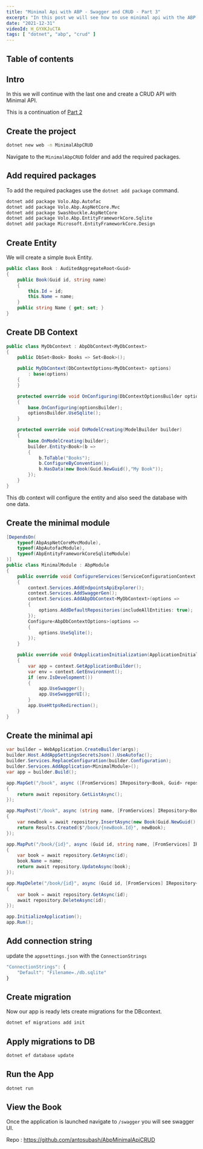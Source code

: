 ```yaml
---
title: "Minimal Api with ABP - Swagger and CRUD - Part 3"
excerpt: "In this post we will see how to use minimal api with the ABP application to create a CRUD app."
date: "2021-12-31"
videoId: H_GYXKJuCTA
tags: [ "dotnet", "abp", "crud" ]
---
```

## Table of contents

## Intro

In this we will continue with the last one and create a CRUD API with Minimal API.

This is a continuation of [Part 2](https://blog.antosubash.com/posts/abp-with-minimal-api-p2)

## Create the project

```bash
dotnet new web -n MinimalAbpCRUD
```

Navigate to the `MinimalAbpCRUD` folder and add the required packages.

## Add required packages

To add the required packages use the `dotnet add package` command.

```bash
dotnet add package Volo.Abp.Autofac
dotnet add package Volo.Abp.AspNetCore.Mvc
dotnet add package Swashbuckle.AspNetCore 
dotnet add package Volo.Abp.EntityFrameworkCore.Sqlite
dotnet add package Microsoft.EntityFrameworkCore.Design
```

## Create Entity

We will create a simple `Book` Entity.

```cs
public class Book : AuditedAggregateRoot<Guid>
{
    public Book(Guid id, string name)
    {
        this.Id = id;
        this.Name = name;
    }
    public string Name { get; set; }
}
```

## Create DB Context

```cs
public class MyDbContext : AbpDbContext<MyDbContext>
{
    public DbSet<Book> Books => Set<Book>();

    public MyDbContext(DbContextOptions<MyDbContext> options)
        : base(options)
    {
    }

    protected override void OnConfiguring(DbContextOptionsBuilder optionsBuilder)
    {
        base.OnConfiguring(optionsBuilder);
        optionsBuilder.UseSqlite();
    }

    protected override void OnModelCreating(ModelBuilder builder)
    {
        base.OnModelCreating(builder);
        builder.Entity<Book>(b =>
        {
            b.ToTable("Books");
            b.ConfigureByConvention();
            b.HasData(new Book(Guid.NewGuid(),"My Book"));
        });
    }
}
```

This db context will configure the entity and also seed the database with one data.

## Create the minimal module

```cs
[DependsOn(
    typeof(AbpAspNetCoreMvcModule),
    typeof(AbpAutofacModule),
    typeof(AbpEntityFrameworkCoreSqliteModule)
)]
public class MinimalModule : AbpModule
{
    public override void ConfigureServices(ServiceConfigurationContext context)
    {  
        context.Services.AddEndpointsApiExplorer();
        context.Services.AddSwaggerGen();   
        context.Services.AddAbpDbContext<MyDbContext>(options =>
        {
            options.AddDefaultRepositories(includeAllEntities: true);
        }); 
        Configure<AbpDbContextOptions>(options =>
        {
            options.UseSqlite();
        });
    }

    public override void OnApplicationInitialization(ApplicationInitializationContext context)
    {
        var app = context.GetApplicationBuilder();
        var env = context.GetEnvironment();
        if (env.IsDevelopment())
        {
            app.UseSwagger();
            app.UseSwaggerUI();
        }
        app.UseHttpsRedirection();
    }
}
```

## Create the minimal api

```cs
var builder = WebApplication.CreateBuilder(args);
builder.Host.AddAppSettingsSecretsJson().UseAutofac();
builder.Services.ReplaceConfiguration(builder.Configuration);
builder.Services.AddApplication<MinimalModule>();
var app = builder.Build();

app.MapGet("/book", async ([FromServices] IRepository<Book, Guid> repository) =>
{
    return await repository.GetListAsync();
});

app.MapPost("/book", async (string name, [FromServices] IRepository<Book, Guid> repository) =>
{
    var newBook = await repository.InsertAsync(new Book(Guid.NewGuid(),name));
    return Results.Created($"/book/{newBook.Id}", newBook);
});

app.MapPut("/book/{id}", async (Guid id, string name, [FromServices] IRepository<Book, Guid> repository) =>
{
    var book = await repository.GetAsync(id);
    book.Name = name;
    return await repository.UpdateAsync(book);
});

app.MapDelete("/book/{id}", async (Guid id, [FromServices] IRepository<Book, Guid> repository) =>
{
    var book = await repository.GetAsync(id);
    await repository.DeleteAsync(id);
});

app.InitializeApplication();
app.Run();
```

## Add connection string

update the `appsettings.json` with the `ConnectionStrings`

```js
"ConnectionStrings": {
    "Default": "Filename=./db.sqlite"
}
```

## Create migration

Now our app is ready lets create migrations for the DBcontext.

```bash
dotnet ef migrations add init
```

## Apply migrations to DB

```bash
dotnet ef database update
```

## Run the App

```bash
dotnet run
```

## View the Book

Once the application is launched navigate to `/swagger` you will see swagger UI.

Repo : <https://github.com/antosubash/AbpMinimalApiCRUD>
